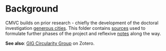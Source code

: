 # Background

CMVC builds on prior research - chiefly the development of the doctoral investigation [generous cities](https://wiki.reuse.city/opendott). This folder contains [sources](sources) used to formulate further phases of the project and reflexive [notes](notes) along the way.

**See also**: [GIG Circularity Group](https://www.zotero.org/groups/6015772/gig_circular_society/items/LIBVNYUT/item-list) on Zotero.
